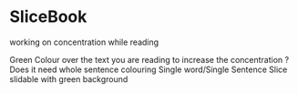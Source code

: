 # SliceBook

working on concentration while reading 

Green Colour over the text you are reading to increase the concentration ? Does it need whole sentence colouring
Single word/Single Sentence Slice slidable with green background
